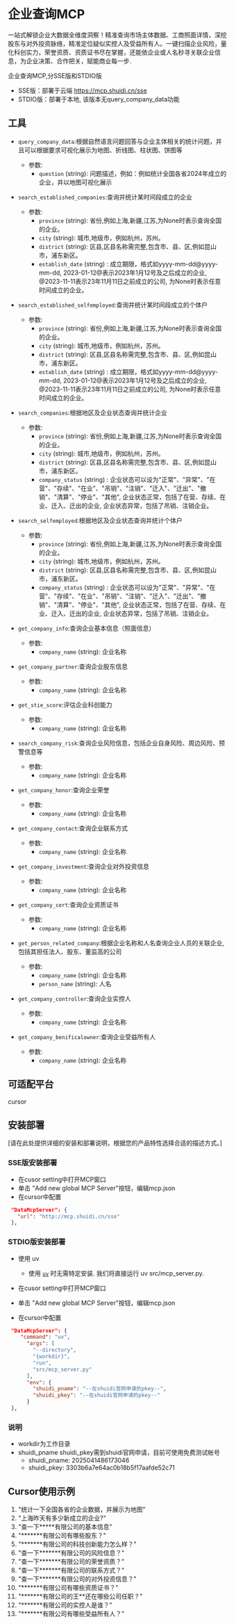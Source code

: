 # 企业查询MCP
一站式解锁企业大数据全维度洞察！精准查询市场主体数据、工商照面详情，深挖股东与对外投资脉络，精准定位疑似实控人及受益所有人。一键扫描企业风险，量化科创实力，荣誉资质、资质证书尽在掌握，还能依企业或人名秒寻关联企业信息，为企业决策、合作把关，赋能商业每一步.

企业查询MCP,分SSE版和STDIO版
- SSE版：部署于云端 https://mcp.shuidi.cn/sse
- STDIO版：部署于本地, 该版本无query_company_data功能
 
## 工具
- `query_company_data`:根据自然语言问题回答与企业主体相关的统计问题，并且可以根据要求可视化展示为地图、折线图、柱状图、饼图等
  - 参数:
      - `question` (string): 问题描述，例如：例如统计全国各省2024年成立的企业，并以地图可视化展示 
  
- `search_established_companies`:查询并统计某时间段成立的企业
  - 参数:
      - `province` (string): 省份,例如上海,新疆,江苏,为None时表示查询全国的企业。
      - `city` (string): 城市,地级市，例如杭州，苏州。
      - `district` (string): 区县,区县名称需完整,包含市、县、区,例如昆山市，浦东新区。
      - `establish_date` (string) : 成立期限，格式如yyyy-mm-dd@yyyy-mm-dd,
                                             2023-01-12@表示2023年1月12号及之后成立的企业, 
                                             @2023-11-11表示23年11月11日之前成立的公司, 
                                             为None时表示任意时间成立的企业。
    
- `search_established_selfemployed`:查询并统计某时间段成立的个体户
  - 参数:
     - `province` (string): 省份,例如上海,新疆,江苏,为None时表示查询全国的企业。
      - `city` (string): 城市,地级市，例如杭州，苏州。
      - `district` (string): 区县,区县名称需完整,包含市、县、区,例如昆山市，浦东新区。
      - `establish_date` (string) : 成立期限，格式如yyyy-mm-dd@yyyy-mm-dd,
                                             2023-01-12@表示2023年1月12号及之后成立的企业, 
                                             @2023-11-11表示23年11月11日之前成立的公司, 
                                             为None时表示任意时间成立的企业。
    
- `search_companies`:根据地区及企业状态查询并统计企业
  - 参数:
      - `province` (string): 省份,例如上海,新疆,江苏,为None时表示查询全国的企业。
      - `city` (string): 城市,地级市，例如杭州，苏州。
      - `district` (string): 区县,区县名称需完整,包含市、县、区,例如昆山市，浦东新区。
      - `company_status` (string) : 企业状态可以设为"正常"、"异常"、"在营"、"存续"、"在业"、"吊销"、"注销"、"迁入"、"迁出"、"撤销"、"清算"、"停业"、"其他",
                                    企业状态正常，包括了在营、存续、在业、迁入、迁出的企业,
                                    企业状态异常，包括了吊销、注销企业。
    
- `search_selfemployed`:根据地区及企业状态查询并统计个体户
  - 参数:
      - `province` (string): 省份,例如上海,新疆,江苏,为None时表示查询全国的企业。
      - `city` (string): 城市,地级市，例如杭州，苏州。
      - `district` (string): 区县,区县名称需完整,包含市、县、区,例如昆山市，浦东新区。
      - `company_status` (string) : 企业状态可以设为"正常"、"异常"、"在营"、"存续"、"在业"、"吊销"、"注销"、"迁入"、"迁出"、"撤销"、"清算"、"停业"、"其他",
                                    企业状态正常，包括了在营、存续、在业、迁入、迁出的企业,
                                    企业状态异常，包括了吊销、注销企业。
    
- `get_company_info`:查询企业基本信息（照面信息）
  - 参数:
      - `company_name` (string): 企业名称
    
- `get_company_partner`:查询企业股东信息
  - 参数:
      - `company_name` (string): 企业名称
    
- `get_stie_score`:评估企业科创能力
  - 参数:
      - `company_name` (string): 企业名称
    
- `search_company_risk`:查询企业风险信息，包括企业自身风险、周边风险、预警信息等
  - 参数:
      - `company_name` (string): 企业名称
    
- `get_company_honor`:查询企业荣誉
  - 参数:
      - `company_name` (string): 企业名称
    
- `get_company_contact`:查询企业联系方式
  - 参数:
      - `company_name` (string): 企业名称
    
- `get_company_investment`:查询企业对外投资信息
  - 参数:
      - `company_name` (string): 企业名称
    
- `get_company_cert`:查询企业资质证书
  - 参数:
      - `company_name` (string): 企业名称
    
- `get_person_related_company`:根据企业名称和人名查询企业人员的关联企业,包括其担任法人、股东、董监高的公司
  - 参数:
      - `company_name` (string): 企业名称
      - `person_name` (string): 人名
    
- `get_company_controller`:查询企业实控人
  - 参数:
      - `company_name` (string): 企业名称
    
- `get_company_benificalowner`:查询企业受益所有人
  - 参数:
      - `company_name` (string): 企业名称
    
## 可适配平台
cursor

## 安装部署
[请在此处提供详细的安装和部署说明，根据您的产品特性选择合适的描述方式。]
### SSE版安装部署
- 在cusor setting中打开MCP窗口
- 单击 "Add new global MCP Server"按钮，编辑mcp.json
- 在cursor中配置
```json
 "DataMcpServer": {
   "url": "http://mcp.shuidi.cn/sse"  
 },
```
### STDIO版安装部署

- 使用 uv
  - 使用 [`uv`](https://docs.astral.sh/uv/) 时无需特定安装. 我们将直接运行 uv src/mcp_server.py.

- 在cusor setting中打开MCP窗口
- 单击 "Add new global MCP Server"按钮，编辑mcp.json
- 在cursor中配置
```json
 "DataMcpServer": {
    "command": "uv",
      "args": [
        "--directory",
        "{workdir}",
        "run",
        "src/mcp_server.py"
      ],
      "env": {
        "shuidi_pname": "--在shuidi官网申请的pkey--",
        "shuidi_pkey": "--在shuidi官网申请的pkey--"
      }
 },
``` 
### 说明
- workdir为工作目录
- shuidi_pname shuidi_pkey需到shuidi官网申请，目前可使用免费测试帐号
  - shuidi_pname: 2025041486173046
  - shuidi_pkey: 3303b6a7e64ac0b18b5f17aafde52c71

## Cursor使用示例
1. "统计一下全国各省的企业数据，并展示为地图"
2. "上海昨天有多少新成立的企业?"
3. "查一下*****有限公司的基本信息"
4. "*******有限公司有哪些股东？"
5. "*******有限公司的科技创新能力怎么样？"
6. "查一下*******有限公司的风险信息？"
7. "查一下*******有限公司的荣誉资质？"
8. "查一下*******有限公司的联系方式？"
9. "查一下*******有限公司的对外投资信息？"
10. "*******有限公司有哪些资质证书？"
11. "*******有限公司的王**还在哪些公司任职？"
12. "*******有限公司的实控人是谁？"
13. "*******有限公司有哪些受益所有人？"





